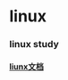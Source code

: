 # linux

### linux study
   
####  [ liunx文档]( http://cn.linux.vbird.org/linux_basic/linux_basic.php) 

